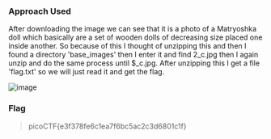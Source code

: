 ### Approach Used
After downloading the image we can see that it is a photo of a Matryoshka doll which basically are a set of wooden dolls of decreasing size placed one inside another. So because of this I thought of unzipping this and then I found a directory 'base_images' then I enter it and find 2_c.jpg then I again unzip and do the same process until $_c.jpg. After unzipping this I get a file 'flag.txt' so we will just read it and get the flag.

![image](https://github.com/UselessAaka/picoCTF-Writeups/assets/148384618/1a153a30-6df9-4a93-816b-4489d5cdbd66)

### Flag
> picoCTF{e3f378fe6c1ea7f6bc5ac2c3d6801c1f}
